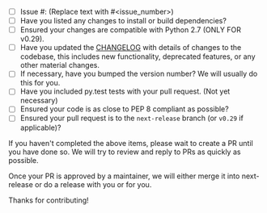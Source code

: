 - [ ] Issue #: (Replace text with #<issue_number>)
- [ ] Have you listed any changes to install or build dependencies?
- [ ] Ensured your changes are compatible with Python 2.7 (ONLY FOR v0.29).
- [ ] Have you updated the [CHANGELOG](CHANGELOG.md) with details of changes to the codebase, this includes new functionality, deprecated features, or any other material changes.
- [ ] If necessary, have you bumped the version number? We will usually do this for you.
- [ ] Have you included py.test tests with your pull request. (Not yet necessary)
- [ ] Ensured your code is as close to PEP 8 compliant as possible?
- [ ] Ensured your pull request is to the `next-release` branch (or `v0.29` if applicable)?

If you haven't completed the above items, please wait to create a PR until you have done so. We will try to review and reply to PRs as quickly as possible.

Once your PR is approved by a maintainer, we will either merge it into next-release or do a release with you or for you.

Thanks for contributing!
